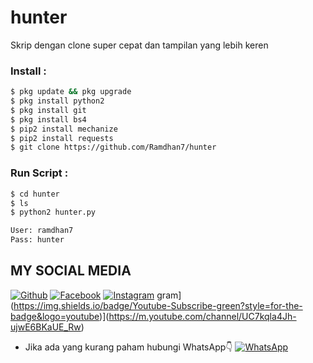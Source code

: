 # hunter
Skrip dengan clone super cepat dan tampilan yang lebih keren



### Install :
````bash
$ pkg update && pkg upgrade 
$ pkg install python2 
$ pkg install git 
$ pkg install bs4
$ pip2 install mechanize 
$ pip2 install requests 
$ git clone https://github.com/Ramdhan7/hunter
````
### Run Script :
````bash
$ cd hunter
$ ls
$ python2 hunter.py

User: ramdhan7
Pass: hunter

````

## MY SOCIAL MEDIA
[![Github](https://img.shields.io/badge/Github-Ikuti-green?style=for-the-badge&logo=github)](https://github.com/Ramdhan7)
[![Facebook](https://img.shields.io/badge/Facebook-Ikuti-green?style=for-the-badge&logo=facebook)](https://www.facebook.com/Ramdhan.Ramadhian.ID)
[![Instagram](https://img.shields.io/badge/Instagram-Ikuti-green?style=for-the-badge&logo=instagram)](https://Instagram.com/ramdhan._ramadhian._99)
gram](https://img.shields.io/badge/Youtube-Subscribe-green?style=for-the-badge&logo=youtube)](https://m.youtube.com/channel/UC7kqla4Jh-ujwE6BKaUE_Rw)
* Jika ada yang kurang paham hubungi WhatsApp👇
[![WhatsApp](https://img.shields.io/badge/whatsapp-Hubungi-brightgreen?style=for-the-badge&logo=whatsapp)](https://api.whatsapp.com/send/?phone=%2B6285220455740&text&app_absent=0/send/?chat=%Haloo)



